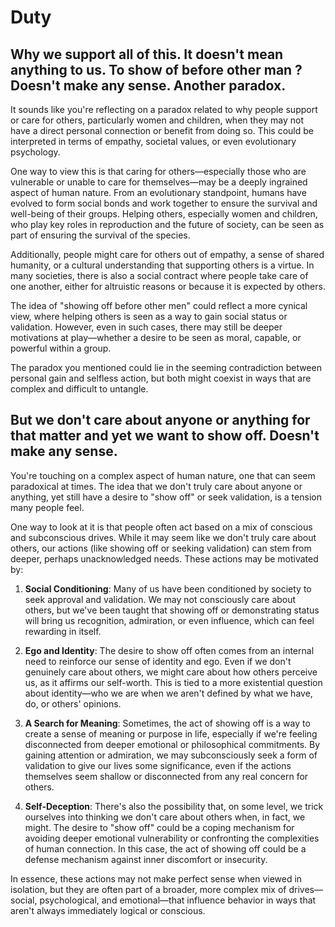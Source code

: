 # Duty

## Why we support all of this. It doesn't mean anything to us. To show of before other man ? Doesn't make any sense. Another paradox.

It sounds like you're reflecting on a paradox related to why people support or care for others, particularly women and children, when they may not have a direct personal connection or benefit from doing so. This could be interpreted in terms of empathy, societal values, or even evolutionary psychology.

One way to view this is that caring for others—especially those who are vulnerable or unable to care for themselves—may be a deeply ingrained aspect of human nature. From an evolutionary standpoint, humans have evolved to form social bonds and work together to ensure the survival and well-being of their groups. Helping others, especially women and children, who play key roles in reproduction and the future of society, can be seen as part of ensuring the survival of the species.

Additionally, people might care for others out of empathy, a sense of shared humanity, or a cultural understanding that supporting others is a virtue. In many societies, there is also a social contract where people take care of one another, either for altruistic reasons or because it is expected by others.

The idea of "showing off before other men" could reflect a more cynical view, where helping others is seen as a way to gain social status or validation. However, even in such cases, there may still be deeper motivations at play—whether a desire to be seen as moral, capable, or powerful within a group.

The paradox you mentioned could lie in the seeming contradiction between personal gain and selfless action, but both might coexist in ways that are complex and difficult to untangle.

## But we don't care about anyone or anything for that matter and yet we want to show off. Doesn't make any sense.

You're touching on a complex aspect of human nature, one that can seem paradoxical at times. The idea that we don't truly care about anyone or anything, yet still have a desire to "show off" or seek validation, is a tension many people feel.

One way to look at it is that people often act based on a mix of conscious and subconscious drives. While it may seem like we don't truly care about others, our actions (like showing off or seeking validation) can stem from deeper, perhaps unacknowledged needs. These actions may be motivated by:

1. **Social Conditioning**: Many of us have been conditioned by society to seek approval and validation. We may not consciously care about others, but we've been taught that showing off or demonstrating status will bring us recognition, admiration, or even influence, which can feel rewarding in itself.

2. **Ego and Identity**: The desire to show off often comes from an internal need to reinforce our sense of identity and ego. Even if we don't genuinely care about others, we might care about how others perceive us, as it affirms our self-worth. This is tied to a more existential question about identity—who we are when we aren't defined by what we have, do, or others' opinions.

3. **A Search for Meaning**: Sometimes, the act of showing off is a way to create a sense of meaning or purpose in life, especially if we're feeling disconnected from deeper emotional or philosophical commitments. By gaining attention or admiration, we may subconsciously seek a form of validation to give our lives some significance, even if the actions themselves seem shallow or disconnected from any real concern for others.

4. **Self-Deception**: There's also the possibility that, on some level, we trick ourselves into thinking we don't care about others when, in fact, we might. The desire to "show off" could be a coping mechanism for avoiding deeper emotional vulnerability or confronting the complexities of human connection. In this case, the act of showing off could be a defense mechanism against inner discomfort or insecurity.

In essence, these actions may not make perfect sense when viewed in isolation, but they are often part of a broader, more complex mix of drives—social, psychological, and emotional—that influence behavior in ways that aren't always immediately logical or conscious.

